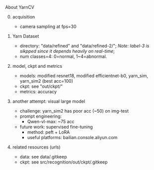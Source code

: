 About YarnCV 

0. acquisition
	- camera sampling at fps=30

1. Yarn Dataset
	- directory: "data/refined" and "data/refined-2/"; *Note: label-3 is sikpped since it depends heavily on real-time*;
	- num classes=4: 0=normal, 1~4=abnormal. 

2. model, ckpt and metrics
	- models: modified resnet18, modified efficientnet-b0, yarn_sim, yarn_sim2 (best acc=100)
	- ckpt: see "out/ckpt/"
	- metrics: accuracy

3. another attempt: visual large model 
	- challenge: yarn_sim2 has poor acc (~50) on img-test 
	- prompt engineering: 
		- Qwen-vl-max: ~75 acc
	- future work: supervised fine-tuning 
		- method: peft + LoRA 
		- useful platforms: bailian.console.aliyun.com

4. related resources (urls)
	- data: see data/.gitkeep
	- ckpt: see src/recognition/out/ckpt/.gitkeep